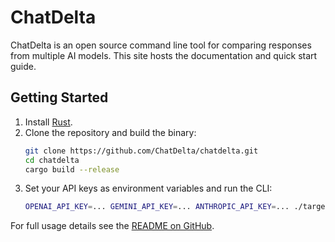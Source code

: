 # ChatDelta

ChatDelta is an open source command line tool for comparing responses from multiple AI models. This site hosts the documentation and quick start guide.

## Getting Started

1. Install [Rust](https://www.rust-lang.org/tools/install).
2. Clone the repository and build the binary:
   ```bash
   git clone https://github.com/ChatDelta/chatdelta.git
   cd chatdelta
   cargo build --release
   ```
3. Set your API keys as environment variables and run the CLI:
   ```bash
   OPENAI_API_KEY=... GEMINI_API_KEY=... ANTHROPIC_API_KEY=... ./target/release/chatdelta "Your prompt"
   ```

For full usage details see the [README on GitHub](https://github.com/ChatDelta/ChatDelta/blob/main/README.md).
